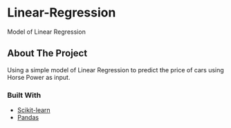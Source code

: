 # Linear-Regression
Model of  Linear Regression


<!-- ABOUT THE PROJECT -->
## About The Project

Using a simple model of Linear Regression to predict the price of cars using Horse Power as input.



### Built With


* [Scikit-learn](https://scikit-learn.org/stable/)
* [Pandas](https://pandas.pydata.org/)

